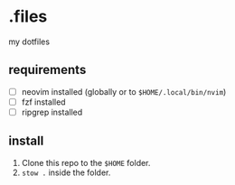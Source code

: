 # .files

my dotfiles

## requirements

 - [ ] neovim installed (globally or to `$HOME/.local/bin/nvim`)
 - [ ] fzf installed
 - [ ] ripgrep installed

## install

1. Clone this repo to the `$HOME` folder.
2. `stow .` inside the folder.
